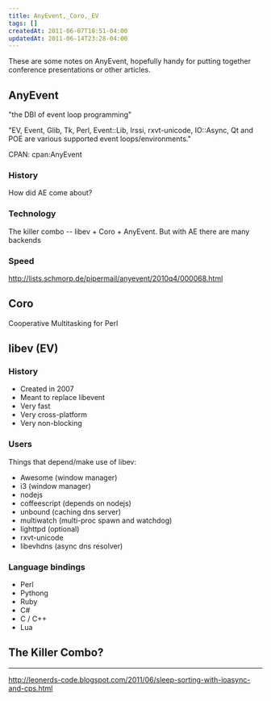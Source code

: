 ```yaml
---
title: AnyEvent,_Coro,_EV
tags: []
createdAt: 2011-06-07T18:51-04:00
updatedAt: 2011-06-14T23:28-04:00
---
```


These are some notes on AnyEvent, hopefully handy for putting together conference presentations or other articles.

## AnyEvent
"the DBI of event loop programming"

"EV, Event, Glib, Tk, Perl, Event::Lib, Irssi, rxvt-unicode, IO::Async, Qt and POE are various supported event loops/environments."

CPAN: cpan:AnyEvent

### History

How did AE come about?

### Technology

The killer combo -- libev + Coro + AnyEvent. But with AE there are many backends

### Speed

http://lists.schmorp.de/pipermail/anyevent/2010q4/000068.html

## Coro
Cooperative Multitasking for Perl


## libev (EV)

### History
* Created in 2007
* Meant to replace libevent
* Very fast
* Very cross-platform
* Very non-blocking

### Users
Things that depend/make use of libev:
* Awesome (window manager)
* i3 (window manager)
* nodejs
* coffeescript (depends on nodejs)
* unbound (caching dns server)
* multiwatch (multi-proc spawn and watchdog)
* lighttpd (optional)
* rxvt-unicode
* libevhdns (async dns resolver)

### Language bindings
* Perl
* Pythong
* Ruby
* C#
* C / C++
* Lua


## The Killer Combo?

----

http://leonerds-code.blogspot.com/2011/06/sleep-sorting-with-ioasync-and-cps.html

